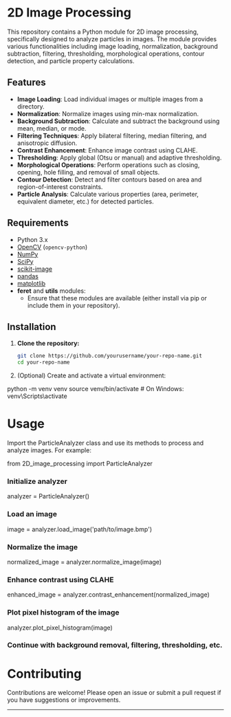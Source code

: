 # 2D Image Processing

This repository contains a Python module for 2D image processing, specifically designed to analyze particles in images. The module provides various functionalities including image loading, normalization, background subtraction, filtering, thresholding, morphological operations, contour detection, and particle property calculations.

## Features

- **Image Loading**: Load individual images or multiple images from a directory.
- **Normalization**: Normalize images using min-max normalization.
- **Background Subtraction**: Calculate and subtract the background using mean, median, or mode.
- **Filtering Techniques**: Apply bilateral filtering, median filtering, and anisotropic diffusion.
- **Contrast Enhancement**: Enhance image contrast using CLAHE.
- **Thresholding**: Apply global (Otsu or manual) and adaptive thresholding.
- **Morphological Operations**: Perform operations such as closing, opening, hole filling, and removal of small objects.
- **Contour Detection**: Detect and filter contours based on area and region-of-interest constraints.
- **Particle Analysis**: Calculate various properties (area, perimeter, equivalent diameter, etc.) for detected particles.

## Requirements

- Python 3.x
- [OpenCV](https://opencv.org/) (`opencv-python`)
- [NumPy](https://numpy.org/)
- [SciPy](https://www.scipy.org/)
- [scikit-image](https://scikit-image.org/)
- [pandas](https://pandas.pydata.org/)
- [matplotlib](https://matplotlib.org/)
- **feret** and **utils** modules:
  - Ensure that these modules are available (either install via pip or include them in your repository).

## Installation

1. **Clone the repository:**

   ```bash
   git clone https://github.com/yourusername/your-repo-name.git
   cd your-repo-name

2. (Optional) Create and activate a virtual environment:

  python -m venv venv
  source venv/bin/activate  # On Windows: venv\Scripts\activate

# Usage

Import the ParticleAnalyzer class and use its methods to process and analyze images. For example:

from 2D_image_processing import ParticleAnalyzer

### Initialize analyzer
analyzer = ParticleAnalyzer()

### Load an image
image = analyzer.load_image('path/to/image.bmp')

### Normalize the image
normalized_image = analyzer.normalize_image(image)

### Enhance contrast using CLAHE
enhanced_image = analyzer.contrast_enhancement(normalized_image)

### Plot pixel histogram of the image
analyzer.plot_pixel_histogram(image)

### Continue with background removal, filtering, thresholding, etc.


# Contributing

Contributions are welcome! Please open an issue or submit a pull request if you have suggestions or improvements.

---

